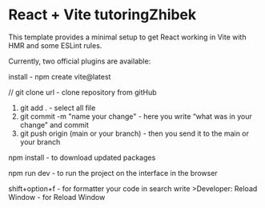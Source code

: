 # React + Vite tutoringZhibek

This template provides a minimal setup to get React working in Vite with HMR and some ESLint rules.

Currently, two official plugins are available:

install - npm create vite@latest

// git clone url - clone  repository from gitHub

1) git add . - select all file 
2) git commit -m "name your change" - here you write “what was in your change” and commit
3) git push origin (main or your branch) - then you send it to the main or your branch

npm install - to download updated packages

npm run dev - to run the project on the interface in the browser

shift+option+f - for formatter your code 
in search write >Developer: Reload Window - for Reload Window
